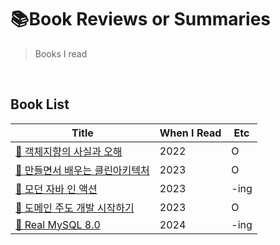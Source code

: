 # 📚Book Reviews or Summaries
>Books I read

<br/>

## Book List

| Title   | When I Read  | Etc  |
| ------ | ------------- | ------------- |
| [📃 객체지향의 사실과 오해](https://github.com/ttaehee/book-reviews/tree/main/%EA%B0%9D%EC%B2%B4%EC%A7%80%ED%96%A5%EC%9D%98_%EC%82%AC%EC%8B%A4%EA%B3%BC_%EC%98%A4%ED%95%B4) | 2022 | O |
| [📃 만들면서 배우는 클린아키텍처](https://github.com/ttaehee/book-reviews/tree/main/%EB%A7%8C%EB%93%A4%EB%A9%B4%EC%84%9C_%EB%B0%B0%EC%9A%B0%EB%8A%94_%ED%81%B4%EB%A6%B0_%EC%95%84%ED%82%A4%ED%85%8D%EC%B2%98) | 2023 | O |
| [📃 모던 자바 인 액션](https://github.com/ttaehee/book-reviews/tree/main/%EB%AA%A8%EB%8D%98_%EC%9E%90%EB%B0%94_%EC%9D%B8_%EC%95%A1%EC%85%98) | 2023 | -ing |  
| [📃 도메인 주도 개발 시작하기](https://github.com/ttaehee/book-reviews/tree/main/%EB%8F%84%EB%A9%94%EC%9D%B8_%EC%A3%BC%EB%8F%84_%EA%B0%9C%EB%B0%9C_%EC%8B%9C%EC%9E%91%ED%95%98%EA%B8%B0) | 2023 | O | 
| [📃 Real MySQL 8.0](https://github.com/ttaehee/book-reviews/tree/main/%EB%8F%84%EB%A9%94%EC%9D%B8_%EC%A3%BC%EB%8F%84_%EA%B0%9C%EB%B0%9C_%EC%8B%9C%EC%9E%91%ED%95%98%EA%B8%B0) | 2024 | -ing | 

<br/>     
